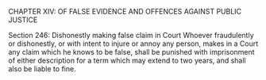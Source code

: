 CHAPTER XIV: OF FALSE EVIDENCE AND OFFENCES AGAINST PUBLIC JUSTICE

Section 246: Dishonestly making false claim in Court
Whoever fraudulently or dishonestly, or with intent to injure or annoy any person, makes in a Court any claim which he knows to be false, shall be punished with imprisonment of either description for a term which may extend to two years, and shall also be liable to fine.


